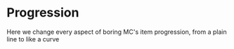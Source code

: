 # Progression
Here we change every aspect of boring MC's item progression, from a plain line to like a curve
